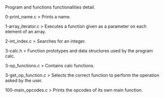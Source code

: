 Program and functions functionalities detail.

0-print_name.c > Prints a name.

1-array_iterator.c > Executes a function given as a parameter on each element of an array.

2-int_index.c > Searches for an integer.

3-calc.h > Function prototypes and data structures used by the program calc.

3-op_functions.c > Contains calc functions.

3-get_op_function.c > Selects the correct function to perform the operation asked by the user.

100-main_opcodes.c > Prints the opcodes of its own main function.
